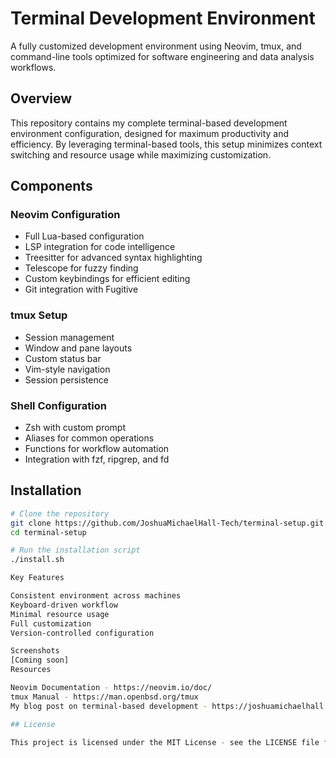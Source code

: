 # Terminal Development Environment

A fully customized development environment using Neovim, tmux, and command-line tools optimized for software engineering and data analysis workflows.

## Overview

This repository contains my complete terminal-based development environment configuration, designed for maximum productivity and efficiency. By leveraging terminal-based tools, this setup minimizes context switching and resource usage while maximizing customization.

## Components

### Neovim Configuration

- Full Lua-based configuration
- LSP integration for code intelligence
- Treesitter for advanced syntax highlighting
- Telescope for fuzzy finding
- Custom keybindings for efficient editing
- Git integration with Fugitive

### tmux Setup

- Session management
- Window and pane layouts
- Custom status bar
- Vim-style navigation
- Session persistence

### Shell Configuration

- Zsh with custom prompt
- Aliases for common operations
- Functions for workflow automation
- Integration with fzf, ripgrep, and fd

## Installation

```bash
# Clone the repository
git clone https://github.com/JoshuaMichaelHall-Tech/terminal-setup.git
cd terminal-setup

# Run the installation script
./install.sh

Key Features

Consistent environment across machines
Keyboard-driven workflow
Minimal resource usage
Full customization
Version-controlled configuration

Screenshots
[Coming soon]
Resources

Neovim Documentation - https://neovim.io/doc/
tmux Manual - https://man.openbsd.org/tmux
My blog post on terminal-based development - https://joshuamichaelhall.com/blog/terminal-based-development-environment

## License

This project is licensed under the MIT License - see the LICENSE file for details.
